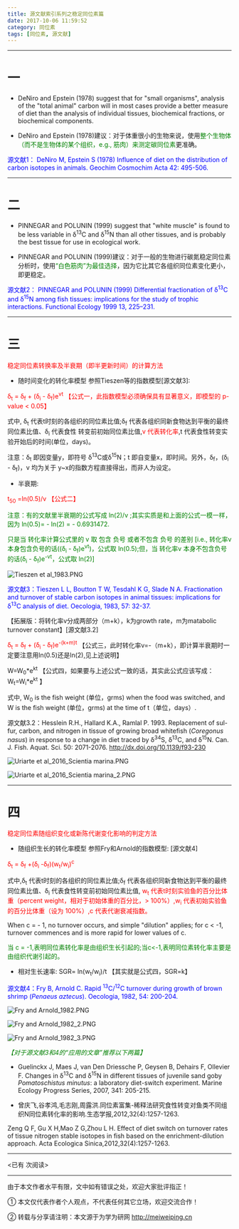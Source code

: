 ```yaml
---
title: 源文献索引系列之稳定同位素篇
date: 2017-10-06 11:59:52
category: 同位素
tags: [同位素, 源文献]
---
```


---

# 一 #

- DeNiro and Epstein (1978) suggest that for "small organisms", analysis of the "total animal" carbon will in most cases provide
a better measure of diet than the analysis of individual tissues, biochemical fractions, or biochemical components.

- DeNiro and Epstein (1978)建议：对于体重很小的生物来说，使用<font color=green>整个生物体（而不是生物体的某个组织，e.g., 筋肉）来测定碳同位素</font>更准确。

<font color=blue>源文献1： DeNiro M, Epstein S (1978) Influence of diet on the distribution of carbon isotopes in animals. Geochim Cosmochim Acta 42: 495-506.
</font>


---

<!-- more -->

# 二 #

- PINNEGAR and POLUNIN (1999) suggest that "white muscle" is found to be less variable in δ<sup>13</sup>C and δ<sup>15</sup>N than all other tissues, and is probably the best tissue for use in ecological work.


- PINNEGAR and POLUNIN (1999)建议：对于一般的生物进行碳氮稳定同位素分析时，使用<font color=green>“白色筋肉”为最佳选择</font>，因为它比其它各组织同位素变化更小，即更稳定。

<font color=blue>源文献2： PINNEGAR and POLUNIN (1999) Differential fractionation of δ<sup>13</sup>C and δ<sup>15</sup>N among fish tissues: implications for the study of trophic interactions. Functional Ecology 1999 13, 225–231.
</font>


---

# 三 #

<font color=red>稳定同位素转换率及半衰期（即半更新时间）的计算方法</font>

- 随时间变化的转化率模型 参照Tieszen等的指数模型[源文献3]:

<font color=red> δ<sub>t</sub> = δ<sub>f</sub> + (δ<sub>i</sub> - δ<sub>f</sub>)e<sup>vt</sup>               【公式一，此指数模型必须确保具有显著意义，即模型的 p-value < 0.05】</font>

式中, δ<sub>t</sub> 代表t时刻的各组织的同位素比值;δ<sub>f</sub>  代表各组织同新食物达到平衡的最终同位素比值、δ<sub>i</sub> 代表食性
转变前初始同位素比值,<font color=red>v 代表转化率</font>,t 代表食性转变实验开始后的时间(单位，days)。 

注意：δ<sub>t</sub> 即因变量y，即符号 δ<sup>13</sup>C或δ<sup>15</sup>N；t 即自变量x，即时间。另外，δ<sub>f</sub>，(δ<sub>i</sub> - δ<sub>f</sub>)，v 均为关于 y~x的指数方程直接得出，而非人为设定。

- 半衰期:  

<font color=red> t<sub>50</sub> =ln(0.5)/v              【公式二】</font>

<font color=green>注意：有的文献里半衰期的公式写成 ln(2)/v ;其实实质是和上面的公式一模一样，因为 ln(0.5)= - ln(2) = - 0.6931472.

只是当 转化率计算公式里的 v 取 包含 负号 或者不包含 负号 的差别 [i.e., 转化率v 本身包含负号的话((δ<sub>i</sub> - δ<sub>f</sub>)e<sup>vt</sup>)，公式取 ln(0.5);但，当 转化率v 本身不包含负号的话(δ<sub>i</sub> - δ<sub>f</sub>)e<sup>-vt</sup>，公式取 ln(2)]
</font>


![Tieszen et al_1983.PNG](https://i.loli.net/2017/10/06/59d701142c40b.png)


<font color=blue>源文献3：Tieszen L L, Boutton T W, Tesdahl K G, Slade N A. Fractionation and turnover of stable carbon isotopes in animal tissues: implications for δ<sup>13</sup>C analysis of diet. Oecologia, 1983, 57: 32-37.
</font>

【拓展版：将转化率v分成两部分（m+k），k为growth rate，m为matabolic turnover constant】[源文献3.2]

<font color=red>δ<sub>t</sub> = δ<sub>f</sub> + (δ<sub>i</sub> - δ<sub>f</sub>)e<sup>-(k+m)t</sup></font>     【公式三，此时转化率v=-（m+k），即计算半衰期时一定要注意用ln(0.5)还是ln(2),见上述说明】
  
W=W<sub>0</sub>\*e<sup>kt</sup>     【公式四，如果要与上述公式一致的话，其实此公式应该写成： W<sub>t</sub>=W<sub>i</sub>\*e<sup>kt</sup> 】

式中, W<sub>0</sub> is the fish weight (单位，grms) when the food was switched, and W is the fish weight (单位，grms) at the time of t（单位，days）.

源文献3.2：Hesslein R.H., Hallard K.A., Ramlal P. 1993. Replacement of sul- fur, carbon, and nitrogen in tissue of growing broad whitefish (<i>Coregonus nasus</i>) in response to a change in diet traced by δ<sup>34</sup>S, δ<sup>13</sup>C, and δ<sup>15</sup>N. Can. J. Fish. Aquat. Sci. 50: 2071-2076. http://dx.doi.org/10.1139/f93-230

![Uriarte et al_2016_Scientia marina.PNG](https://i.loli.net/2017/10/06/59d709808daea.png)

![Uriarte et al_2016_Scientia marina_2.PNG](https://i.loli.net/2017/10/06/59d70a31766ff.png)


---

# 四 #

<font color=red>稳定同位素随组织变化或新陈代谢变化影响的判定方法</font>

- 随组织生长的转化率模型 参照Fry和Arnold的指数模型: [源文献4]

<font color=red> δ<sub>t</sub> = δ<sub>f</sub> +(δ<sub>i</sub> -δ<sub>f</sub>)(w<sub>t</sub>/w<sub>i</sub>)<sup>c</sup>  </font>

式中,δ<sub>t</sub> 代表t时刻的各组织的同位素比值;δ<sub>f</sub> 代表各组织同新食物达到平衡的最终同位素比值、δ<sub>i</sub> 代表食性转变前初始同位素比值,
<font color=red> w<sub>t</sub> 代表t时刻实验鱼的百分比体重（percent weight，相对于初始体重的百分比，> 100%）,w<sub>i</sub> 代表初始实验鱼的百分比体重（设为 100%）,c 代表代谢衰减指数。 
</font>

When c = - 1, no turnover occurs, and simple "dilution" applies; for c < -1, turnover commences and is more rapid for lower values of c.

<font color=green>当 c = -1,表明同位素转化率是由组织生长引起的;当c<-1,表明同位素转化率主要是由组织代谢引起的。</font> 

- 相对生长速率: SGR= ln(w<sub>t</sub>/w<sub>i</sub>)/t       【其实就是公式四，SGR=k】


<font color=blue>源文献4：Fry B, Arnold C. Rapid <sup>13</sup>C/<sup>12</sup>C turnover during growth of brown shrimp (<i>Penaeus aztecus</i>). Oecologia, 1982, 54: 200-204.
</font>

![Fry and Arnold_1982.PNG](https://i.loli.net/2017/10/06/59d7109ab55f9.png)

![Fry and Arnold_1982_2.PNG](https://i.loli.net/2017/10/06/59d710faaad5c.png)

![Fry and Arnold_1982_3.PNG](https://i.loli.net/2017/10/06/59d711c9c9e36.png)


<i><font color=green>【对于源文献3和4的“应用的文章”推荐以下两篇】</font></i>

- Guelinckx J, Maes J, van Den Driessche P, Geysen B, Dehairs F, Ollevier F. Changes in δ<sup>13</sup>C and δ<sup>15</sup>N in different tissues of juvenile sand goby <i>Pomatoschistus minutus</i>: a laboratory diet-switch experiment. Marine Ecology Progress Series, 2007, 341: 205-215.

- 曾庆飞,谷孝鸿,毛志刚,周露洪.同位素富集-稀释法研究食性转变对鱼类不同组织N同位素转化率的影响.生态学报,2012,32(4):1257-1263. 

Zeng Q F, Gu X H,Mao Z G,Zhou L H. Effect of diet switch on turnover rates of tissue nitrogen stable isotopes in fish based on the enrichment-dilution approach. Acta Ecologica Sinica,2012,32(4):1257-1263.



---

<span id="busuanzi_container_page_pv">
<已有 <span id="busuanzi_value_page_pv"></span> 次阅读>
</span>

---


由于本文作者水平有限，文中如有错误之处，欢迎大家批评指正！

① 本文仅代表作者个人观点，不代表任何其它立场，欢迎交流合作！

② 转载与分享请注明：本文源于为学为研网 http://meiweiping.cn